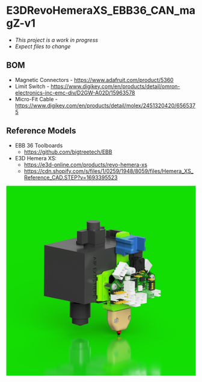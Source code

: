 # E3DRevoHemeraXS_EBB36_CAN_magZ-v1

- *This project is a work in progress*
- *Expect files to change*

## BOM

- Magnetic Connectors - https://www.adafruit.com/product/5360
- Limit Switch - https://www.digikey.com/en/products/detail/omron-electronics-inc-emc-div/D2GW-A02D/15963578
- Micro-Fit Cable - https://www.digikey.com/en/products/detail/molex/2451320420/6565375

## Reference Models

- EBB 36 Toolboards
  - https://github.com/bigtreetech/EBB
- E3D Hemera XS:
  - https://e3d-online.com/products/revo-hemera-xs
  - https://cdn.shopify.com/s/files/1/0259/1948/8059/files/Hemera_XS_Reference_CAD.STEP?v=1693395523

![](E3DRevoHemeraXS_EBB36_CAN_magZ.PNG)
